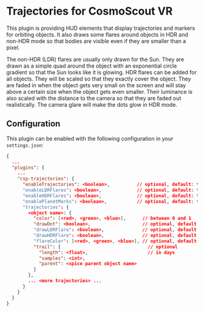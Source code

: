 <!--
SPDX-FileCopyrightText: German Aerospace Center (DLR) <cosmoscout@dlr.de>
SPDX-License-Identifier: CC-BY-4.0
 -->

# Trajectories for CosmoScout VR

This plugin is providing HUD elements that display trajectories and markers for orbiting objects.
It also draws some flares around objects in HDR and non-HDR mode so that bodies are visible even if they are smaller than a pixel.

The non-HDR (LDR) flares are usually only drawn for the Sun.
They are drawn as a simple quad around the object with an exponential circle gradient so that the Sun looks like it is glowing.
HDR flares can be added for all objects.
They will be scaled so that they exactly cover the object.
They are faded in when the object gets very small on the screen and will stay above a certain size when the object gets even smaller.
Their luminance is also scaled with the distance to the camera so that they are faded out realistically.
The camera glare will make the dots glow in HDR mode.

## Configuration

This plugin can be enabled with the following configuration in your `settings.json`:

```json
{
  ...
  "plugins": {
    ...
    "csp-trajectories": {
      "enableTrajectories": <boolean>,          // optional, default: true
      "enableLDRFlares": <boolean>,             // optional, default: true
      "enableHDRFlares": <boolean>,             // optional, default: true
      "enablePlanetMarks": <boolean>,           // optional, default: true
      "trajectories": {
        <object name>: {
          "color": [<red>, <green>, <blue>],      // between 0 and 1
          "drawDot": <boolean>,                   // optional, default: true
          "drawLDRFlare": <boolean>,              // optional, default: false
          "drawHDRFlare": <boolean>,              // optional, default: true
          "flareColor": [<red>, <green>, <blue>], // optional, default: 1, 1, 1
          "trail": {                                // optional
            "length": <float>,                      // in days
            "samples": <int>,
            "parent": <spice parent object name>
          }
        },
        ... <more trajectories> ...
      }
    }
  }
}
```
